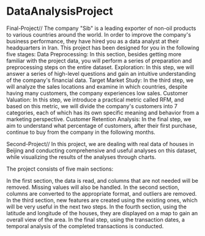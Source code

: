 # DataAnalysisProject

Final-Project//
The company "Sib" is a leading exporter of non-oil products to various countries around the world. In order to improve the company's business performance, they have hired you as a data analyst at their headquarters in Iran.
This project has been designed for you in the following five stages:
Data Preprocessing: In this section, besides getting more familiar with the project data, you will perform a series of preparation and preprocessing steps on the entire dataset.
Exploration: In this step, we will answer a series of high-level questions and gain an intuitive understanding of the company's financial data.
Target Market Study: In the third step, we will analyze the sales locations and examine in which countries, despite having many customers, the company experiences low sales.
Customer Valuation: In this step, we introduce a practical metric called RFM, and based on this metric, we will divide the company's customers into 7 categories, each of which has its own specific meaning and behavior from a marketing perspective.
Customer Retention Analysis: In the final step, we aim to understand what percentage of customers, after their first purchase, continue to buy from the company in the following months.


Second-Project//
In this project, we are dealing with real data of houses in Beijing and conducting comprehensive and useful analyses on this dataset, while visualizing the results of the analyses through charts.

The project consists of five main sections:

In the first section, the data is read, and columns that are not needed will be removed. Missing values will also be handled.
In the second section, columns are converted to the appropriate format, and outliers are removed.
In the third section, new features are created using the existing ones, which will be very useful in the next two steps.
In the fourth section, using the latitude and longitude of the houses, they are displayed on a map to gain an overall view of the area.
In the final step, using the transaction dates, a temporal analysis of the completed transactions is conducted.
